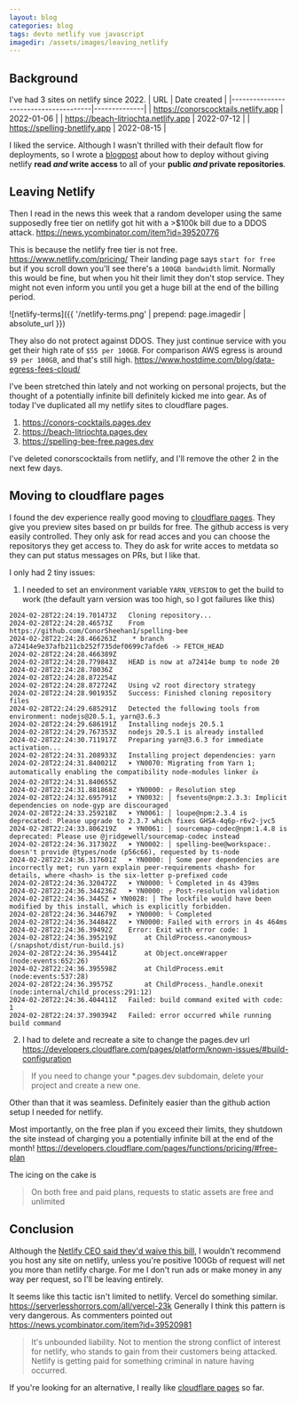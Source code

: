 ```yaml
---
layout: blog
categories: blog
tags: devto netlify vue javascript
imagedir: /assets/images/leaving_netlify
---
```


## Background

I've had 3 sites on netlify since 2022. 
| URL                                  | Date created |
|--------------------------------------|--------------|
| https://conorscocktails.netlify.app  | 2022-01-06   |
| https://beach-litriochta.netlify.app | 2022-07-12   |
| https://spelling-bnetlify.app        | 2022-08-15   |


I liked the service. Although I wasn't thrilled with their default flow for deployments, so I wrote a [blogpost]({{site.url}}/blog/2022/02/21/netlify-deployments-from-github-without-giving-write-access.html) about how to deploy without giving netlify **read *and* write access** to all of your **public *and* private repositories**.

## Leaving Netlify 

Then I read in the news this week that a random developer using the same supposedly free tier on netlify got hit with a >$100k bill due to a DDOS attack.
https://news.ycombinator.com/item?id=39520776

This is because the netlify free tier is not free. 
https://www.netlify.com/pricing/
Their landing page says `start for free` but if you scroll down you'll see there's a `100GB bandwidth` limit. Normally this would be fine, but when you hit their limit they don't stop service. They might not even inform you until you get a huge bill at the end of the billing period.

![netlify-terms]({{ '/netlify-terms.png' | prepend: page.imagedir | absolute_url }})

They also do not protect against DDOS. They just continue service with you get their high rate of `$55 per 100GB`. For comparison AWS egress is around `$9 per 100GB`, and that's still high. https://www.hostdime.com/blog/data-egress-fees-cloud/

I've been stretched thin lately and not working on personal projects, but the thought of a potentially infinite bill definitely kicked me into gear.
As of today I've duplicated all my netlify sites to cloudflare pages.

1. https://conors-cocktails.pages.dev
2. https://beach-litriochta.pages.dev
3. https://spelling-bee-free.pages.dev

I've deleted conorscocktails from netlify, and I'll remove the other 2 in the next few days.

## Moving to cloudflare pages

I found the dev experience really good moving to [cloudflare pages](https://pages.cloudflare.com/).
They give you preview sites based on pr builds for free.
The github access is very easily controlled. They only ask for read acces and you can choose the repositorys they get access to.
They do ask for write acces to metdata so they can put status messages on PRs, but I like that.

I only had 2 tiny issues:
1. I needed to set an environment variable `YARN_VERSION` to get the build to work
  (the default yarn version was too high, so I got failures like this)
  ```log
  2024-02-28T22:24:19.701473Z	Cloning repository...
  2024-02-28T22:24:28.46573Z	From https://github.com/ConorSheehan1/spelling-bee
  2024-02-28T22:24:28.466263Z	 * branch            a72414e9e37afb211cb252f735def0699c7afde6 -> FETCH_HEAD
  2024-02-28T22:24:28.466389Z	
  2024-02-28T22:24:28.779843Z	HEAD is now at a72414e bump to node 20
  2024-02-28T22:24:28.78036Z	
  2024-02-28T22:24:28.872254Z	
  2024-02-28T22:24:28.872724Z	Using v2 root directory strategy
  2024-02-28T22:24:28.901935Z	Success: Finished cloning repository files
  2024-02-28T22:24:29.685291Z	Detected the following tools from environment: nodejs@20.5.1, yarn@3.6.3
  2024-02-28T22:24:29.686191Z	Installing nodejs 20.5.1
  2024-02-28T22:24:29.767353Z	nodejs 20.5.1 is already installed
  2024-02-28T22:24:30.711917Z	Preparing yarn@3.6.3 for immediate activation...
  2024-02-28T22:24:31.208933Z	Installing project dependencies: yarn
  2024-02-28T22:24:31.840021Z	➤ YN0070: Migrating from Yarn 1; automatically enabling the compatibility node-modules linker 👍
  2024-02-28T22:24:31.840655Z	
  2024-02-28T22:24:31.881868Z	➤ YN0000: ┌ Resolution step
  2024-02-28T22:24:32.695791Z	➤ YN0032: │ fsevents@npm:2.3.3: Implicit dependencies on node-gyp are discouraged
  2024-02-28T22:24:33.259218Z	➤ YN0061: │ loupe@npm:2.3.4 is deprecated: Please upgrade to 2.3.7 which fixes GHSA-4q6p-r6v2-jvc5
  2024-02-28T22:24:33.806219Z	➤ YN0061: │ sourcemap-codec@npm:1.4.8 is deprecated: Please use @jridgewell/sourcemap-codec instead
  2024-02-28T22:24:36.317302Z	➤ YN0002: │ spelling-bee@workspace:. doesn't provide @types/node (p56c66), requested by ts-node
  2024-02-28T22:24:36.317601Z	➤ YN0000: │ Some peer dependencies are incorrectly met; run yarn explain peer-requirements <hash> for details, where <hash> is the six-letter p-prefixed code
  2024-02-28T22:24:36.320472Z	➤ YN0000: └ Completed in 4s 439ms
  2024-02-28T22:24:36.344236Z	➤ YN0000: ┌ Post-resolution validation
  2024-02-28T22:24:36.3445Z	➤ YN0028: │ The lockfile would have been modified by this install, which is explicitly forbidden.
  2024-02-28T22:24:36.344679Z	➤ YN0000: └ Completed
  2024-02-28T22:24:36.344842Z	➤ YN0000: Failed with errors in 4s 464ms
  2024-02-28T22:24:36.39492Z	Error: Exit with error code: 1
  2024-02-28T22:24:36.395219Z	    at ChildProcess.<anonymous> (/snapshot/dist/run-build.js)
  2024-02-28T22:24:36.395441Z	    at Object.onceWrapper (node:events:652:26)
  2024-02-28T22:24:36.395598Z	    at ChildProcess.emit (node:events:537:28)
  2024-02-28T22:24:36.39575Z	    at ChildProcess._handle.onexit (node:internal/child_process:291:12)
  2024-02-28T22:24:36.404411Z	Failed: build command exited with code: 1
  2024-02-28T22:24:37.390394Z	Failed: error occurred while running build command
  ```
2. I had to delete and recreate a site to change the pages.dev url
  https://developers.cloudflare.com/pages/platform/known-issues/#build-configuration
  > If you need to change your *.pages.dev subdomain, delete your project and create a new one.

Other than that it was seamless. Definitely easier than the github action setup I needed for netlify.

Most importantly, on the free plan if you exceed their limits, they shutdown the site instead of charging you a potentially infinite bill at the end of the month!
https://developers.cloudflare.com/pages/functions/pricing/#free-plan

The icing on the cake is
> On both free and paid plans, requests to static assets are free and unlimited


## Conclusion

Although the [Netlify CEO said they'd waive this bill](https://news.ycombinator.com/item?id=39521986), I wouldn't recommend you host any site on netlify, unless you're positive 100Gb of request will net you more than netlify charge. For me I don't run ads or make money in any way per request, so I'll be leaving entirely.

It seems like this tactic isn't limited to netlify. Vercel do something similar. https://serverlesshorrors.com/all/vercel-23k
Generally I think this pattern is very dangerous. As commenters pointed out https://news.ycombinator.com/item?id=39520981
> It's unbounded liability. Not to mention the strong conflict of interest for netlify, who stands to gain from their customers being attacked. Netlify is getting paid for something criminal in nature having occurred.

If you're looking for an alternative, I really like [cloudflare pages](https://pages.cloudflare.com/) so far.